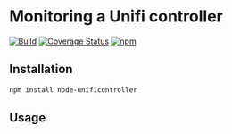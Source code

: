 # Monitoring a Unifi controller

[![Build](https://github.com/reneklootwijk/node-unificontroller/workflows/build/badge.svg)](https://github.com/reneklootwijk/node-unificontroller/actions)
[![Coverage Status](https://coveralls.io/repos/github/reneklootwijk/node-unificontroller/badge.svg?branch=master)](https://coveralls.io/github/reneklootwijk/node-unificontroller?branch=master)
[![npm](https://img.shields.io/npm/v/node-unificontroller)](https://www.npmjs.com/package/node-unificontroller)


## Installation

```bash
npm install node-unificontroller
```

## Usage
